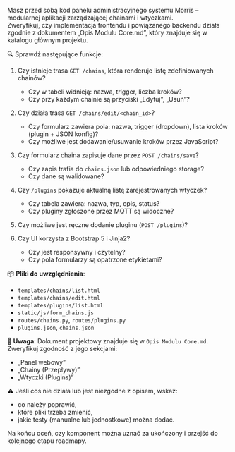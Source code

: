 Masz przed sobą kod panelu administracyjnego systemu Morris – modularnej aplikacji zarządzającej chainami i wtyczkami.  
Zweryfikuj, czy implementacja frontendu i powiązanego backendu działa zgodnie z dokumentem „Opis Modułu Core.md”, który znajduje się w katalogu głównym projektu.

🔍 Sprawdź następujące funkcje:

1. Czy istnieje trasa `GET /chains`, która renderuje listę zdefiniowanych chainów?

   - Czy w tabeli widnieją: nazwa, trigger, liczba kroków?
   - Czy przy każdym chainie są przyciski „Edytuj”, „Usuń”?

2. Czy działa trasa `GET /chains/edit/<chain_id>`?

   - Czy formularz zawiera pola: nazwa, trigger (dropdown), lista kroków (plugin + JSON konfig)?
   - Czy możliwe jest dodawanie/usuwanie kroków przez JavaScript?

3. Czy formularz chaina zapisuje dane przez `POST /chains/save`?

   - Czy zapis trafia do `chains.json` lub odpowiedniego storage?
   - Czy dane są walidowane?

4. Czy `/plugins` pokazuje aktualną listę zarejestrowanych wtyczek?

   - Czy tabela zawiera: nazwa, typ, opis, status?
   - Czy pluginy zgłoszone przez MQTT są widoczne?

5. Czy możliwe jest ręczne dodanie pluginu (`POST /plugins`)?

6. Czy UI korzysta z Bootstrap 5 i Jinja2?
   - Czy jest responsywny i czytelny?
   - Czy pola formularzy są opatrzone etykietami?

📦 **Pliki do uwzględnienia**:

- `templates/chains/list.html`
- `templates/chains/edit.html`
- `templates/plugins/list.html`
- `static/js/form_chains.js`
- `routes/chains.py`, `routes/plugins.py`
- `plugins.json`, `chains.json`

📁 **Uwaga**:
Dokument projektowy znajduje się w `Opis Modulu Core.md`. Zweryfikuj zgodność z jego sekcjami:

- „Panel webowy”
- „Chainy (Przepływy)”
- „Wtyczki (Plugins)”

⚠️ Jeśli coś nie działa lub jest niezgodne z opisem, wskaż:

- co należy poprawić,
- które pliki trzeba zmienić,
- jakie testy (manualne lub jednostkowe) można dodać.

Na końcu oceń, czy komponent można uznać za ukończony i przejść do kolejnego etapu roadmapy.
